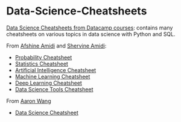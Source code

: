 # Data-Science-Cheatsheets


[Data Science Cheatsheets from Datacamp courses](https://github.com/maxime7770/Data-Science-Cheatsheets/tree/main/Datacamp%20Cheat%20Sheets): 
contains many cheatsheets on various topics in data science with Python and SQL.

From [Afshine Amidi](https://www.mit.edu/~amidi/) and [Shervine Amidi](https://stanford.edu/~shervine/):
- [Probability Cheatsheet](https://github.com/maxime7770/Data-Science-Cheatsheets/blob/main/cheatsheet-probability.pdf)
- [Statistics Cheatsheet](https://github.com/maxime7770/Data-Science-Cheatsheets/blob/main/cheatsheet-statistics.pdf)
- [Artificial Intelligence Cheatsheet](https://github.com/maxime7770/Data-Science-Cheatsheets/blob/main/cheatsheet-artificial-intelligence.pdf)
- [Machine Learning Cheatsheet](https://github.com/maxime7770/Data-Science-Cheatsheets/blob/main/cheatsheet-machine-learning.pdf)
- [Deep Learning Cheatsheet](https://github.com/maxime7770/Data-Science-Cheatsheets/blob/main/cheatsheet-deep-learning.pdf)
- [Data Science Tools Cheatsheet](https://github.com/maxime7770/Data-Science-Cheatsheets/blob/main/cheatsheet-data-science-tools.pdf)



From [Aaron Wang](https://github.com/aaronwangy/Data-Science-Cheatsheet)
- [Data Science Cheatsheet](https://github.com/maxime7770/Data-Science-Cheatsheets/blob/main/Data_Science_Cheatsheet.pdf)
